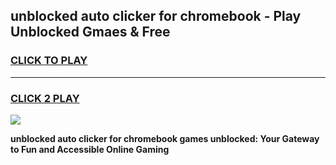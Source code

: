 
## unblocked auto clicker for chromebook - Play Unblocked Gmaes & Free
<h3>
<a href="https://news.freeplayer.one?title=unblocked_auto_clicker_for_chromebook&ref=16F">CLICK TO PLAY</a></h3>
<hr>

<h3>
<a href="https://news.freeplayer.one?title=unblocked_auto_clicker_for_chromebook&ref=16F">CLICK 2 PLAY</a>
  
</h3>

<a href="https://news.freeplayer.one?title=unblocked_auto_clicker_for_chromebook&ref=16F/"><img src="https://clearcache.store/games.png"></a>


**unblocked auto clicker for chromebook games unblocked: Your Gateway to Fun and Accessible Online Gaming**
